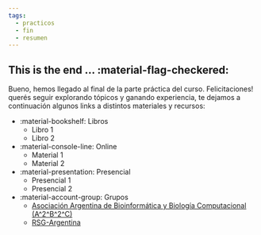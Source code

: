 ```yaml
---
tags:
  - practicos
  - fin
  - resumen 
--- 
```


## This is the end ... :material-flag-checkered: 

Bueno, hemos llegado al final de la parte práctica del
curso. Felicitaciones!  querés seguir explorando tópicos y ganando experiencia,
te dejamos a continuación algunos links a distintos materiales y recursos:

  * :material-bookshelf: Libros
    * Libro 1 
    * Libro 2
  * :material-console-line: Online
    * Material 1
    * Material 2
  * :material-presentation: Presencial
    * Presencial 1
    * Presencial 2
  * :material-account-group: Grupos
    * [Asociación Argentina de Bioinformática y Biología Computacional (A^2^B^2^C)](https://a2b2c.org)
    * [RSG-Argentina](https://rsg-argentina.netlify.app/)

